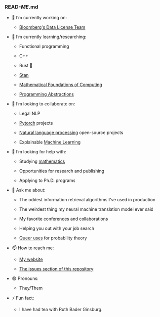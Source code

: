 ### READ-_ME_.md

<!--
**lorarjohns/lorarjohns** is a ✨ _special_ ✨ repository because its `README.md` (this file) appears on your GitHub profile.
-->

- 🔭 I’m currently working on:
  - [Bloomberg's Data License Team](https://www.bloomberg.com/professional/product/data-license/)
 
  
- 🌱 I’m currently learning/researching:
  - Functional programming
  
  - C++
  
  - Rust :crab:
  
  - [Stan](https://github.com/stan-dev/stan)
  
  - [Mathematical Foundations of Computing](http://web.stanford.edu/class/cs103/)
  
  - [Programming Abstractions](https://web.stanford.edu/class/cs106b/)

- 👯 I’m looking to collaborate on:

  - Legal NLP
  
  - [Pytorch](https://github.com/pytorch) projects
  
  - [Natural language processing](https://github.com/topics/natural-language-processing) open-source projects
  
  - Explainable [Machine Learning](https://github.com/topics/machine-learning)

- 🤔 I’m looking for help with:
  
  - Studying [mathematics](https://github.com/topics/mathematics)
  
  - Opportunities for research and publishing
  
  - Applying to Ph.D. programs

- 💬 Ask me about:
  
  - The oddest information retrieval algorithms I've used in production
  
  - The weirdest thing my neural machine translation model ever said
    
  - My favorite conferences and collaborations
  
  - Helping you out with your job search
  
  - [Queer uses](http://www.hep.fsu.edu/~wahl/phy5846/statistics/jaynes/pdf/cc05e.pdf) for probability theory
  
- 📫 How to reach me:

  - [My website](https://www.espritdecorpus.com)
  
  - [The issues section of this repository](https://github.com/lorarjohns/lorarjohns/issues)

- 😄 Pronouns:
  
  - They/Them

- ⚡ Fun fact:
  
  - I have had tea with Ruth Bader Ginsburg.
